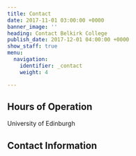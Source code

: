 ```yaml
---
title: Contact
date: 2017-11-01 03:00:00 +0000
banner_image: ''
heading: Contact Belkirk College
publish_date: 2017-12-01 04:00:00 +0000
show_staff: true
menu:
  navigation:
    identifier: _contact
    weight: 4

---
```

## Hours of Operation

University of Edinburgh 

## Contact Information